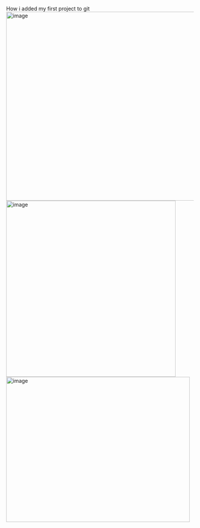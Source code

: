 How i added my first project to git<br>
<img width="521" height="506" alt="image" src="https://github.com/user-attachments/assets/3e906b08-705c-4c13-8a13-ff7f9e6ed886" />
<img width="455" height="472" alt="image" src="https://github.com/user-attachments/assets/894176c3-bced-4c0c-995d-1a936a8be198" />
<img width="493" height="389" alt="image" src="https://github.com/user-attachments/assets/35f58b0b-d017-4a0c-bc40-87f4b9e6af71" />


